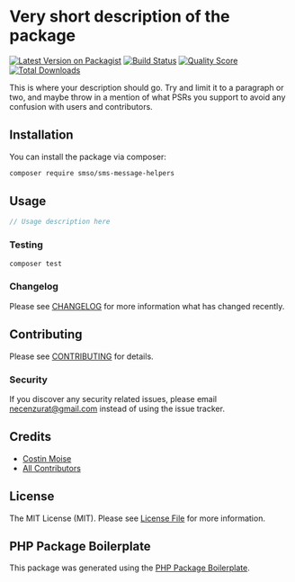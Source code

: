 # Very short description of the package

[![Latest Version on Packagist](https://img.shields.io/packagist/v/smso/sms-message-helpers.svg?style=flat-square)](https://packagist.org/packages/smso/sms-message-helpers)
[![Build Status](https://img.shields.io/travis/smso/sms-message-helpers/master.svg?style=flat-square)](https://travis-ci.org/smso/sms-message-helpers)
[![Quality Score](https://img.shields.io/scrutinizer/g/smso/sms-message-helpers.svg?style=flat-square)](https://scrutinizer-ci.com/g/smso/sms-message-helpers)
[![Total Downloads](https://img.shields.io/packagist/dt/smso/sms-message-helpers.svg?style=flat-square)](https://packagist.org/packages/smso/sms-message-helpers)

This is where your description should go. Try and limit it to a paragraph or two, and maybe throw in a mention of what PSRs you support to avoid any confusion with users and contributors.

## Installation

You can install the package via composer:

```bash
composer require smso/sms-message-helpers
```

## Usage

``` php
// Usage description here
```

### Testing

``` bash
composer test
```

### Changelog

Please see [CHANGELOG](CHANGELOG.md) for more information what has changed recently.

## Contributing

Please see [CONTRIBUTING](CONTRIBUTING.md) for details.

### Security

If you discover any security related issues, please email necenzurat@gmail.com instead of using the issue tracker.

## Credits

- [Costin Moise](https://github.com/smso)
- [All Contributors](../../contributors)

## License

The MIT License (MIT). Please see [License File](LICENSE.md) for more information.

## PHP Package Boilerplate

This package was generated using the [PHP Package Boilerplate](https://laravelpackageboilerplate.com).